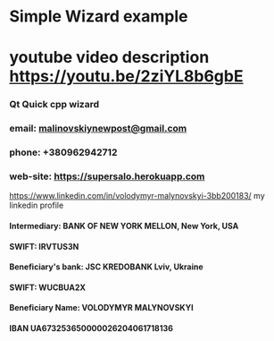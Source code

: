 # Simple Wizard example
# youtube video description https://youtu.be/2ziYL8b6gbE

### Qt Quick cpp wizard

### email: malinovskiynewpost@gmail.com
### phone: +380962942712
### web-site: https://supersalo.herokuapp.com 
https://www.linkedin.com/in/volodymyr-malynovskyi-3bb200183/  my linkedin profile
#### Intermediary: BANK OF NEW YORK MELLON, New York, USA
#### SWIFT: IRVTUS3N
#### Beneficiary's bank: JSC KREDOBANK Lviv, Ukraine
#### SWIFT: WUCBUA2X
#### Beneficiary Name: VOLODYMYR MALYNOVSKYI
#### IBAN UA673253650000026204061718136

